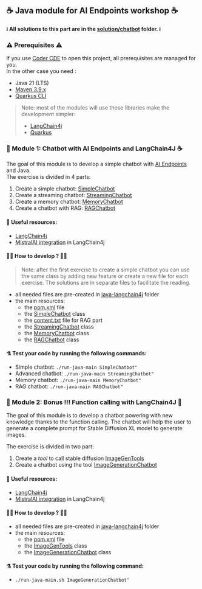 ## ☕️ Java module for AI Endpoints workshop ☕️

**ℹ️ All solutions to this part are in the [solution/chatbot](../../../solutions/chatbot/) folder. ℹ️**

### ⚠️ Prerequisites ⚠️

If you use [Coder CDE](https://coder.com/) to open this project, all prerequisites are managed for you.  
In the other case you need : 
 - Java 21 (LTS)
 - [Maven 3.9.x](https://maven.apache.org/download.cgi)
 - [Quarkus CLI](https://quarkus.io/guides/cli-tooling)

> Note: most of the modules will use these libraries make the development simpler: 
>  - [LangChain4j](https://docs.langchain4j.dev/intro/)
>  - [Quarkus](https://quarkus.io/)

### 🤖 Module 1: Chatbot with AI Endpoints and LangChain4J ☕️

The goal of this module is to develop a simple chatbot with [AI Endpoints](https://endpoints.ai.cloud.ovh.net/) and Java.  
The exercise is divided in 4 parts:
1. Create a simple chatbot: [SimpleChatbot](./src/main/java/com/ovhcloud/ai/langchain4j/chatbot/SimpleChatbot.java)
1. Create a streaming chatbot: [StreamingChatbot](./src/main/java/com/ovhcloud/ai/langchain4j/chatbot/StreamingChatbot.java)
1. Create a memory chatbot: [MemoryChatbot](./src/main/java/com/ovhcloud/ai/langchain4j/chatbot/MemoryChatbot.java)
1. Create a chatbot with RAG: [RAGChatbot](./src/main/java/com/ovhcloud/ai/langchain4j/chatbot/RAGChatbot.java)

#### 🔗 Useful resources:
 - [LangChain4j](https://docs.langchain4j.dev/get-started)
 - [MistralAI integration](https://docs.langchain4j.dev/integrations/language-models/mistral-ai) in LangChain4j

#### 👩‍💻 How to develop ? 🧑‍💻

>Note: after the first exercise to create a simple chatbot you can use the same class by adding new feature or create a new file for each exercise.
>The solutions are in separate files to facilitate the reading.

  - all needed files are pre-created in [java-langchain4j](./) folder
  - the main resources:
    - the [pom.xml](./pom.xml) file
    - the [SimpleChatbot](./src/main/java/com/ovhcloud/ai/langchain4j/chatbot/SimpleChatbot.java) class
    - the [content.txt](./src/resources/rag-files/content.txt) file for RAG part
    - the [StreamingChatbot](./src/main/java/com/ovhcloud/ai/langchain4j/chatbot/StreamingChatbot.java) class
    - the [MemoryChatbot](./src/main/java/com/ovhcloud/ai/langchain4j/chatbot/MemoryChatbot.java) class
    - the [RAGChatbot](./src/main/java/com/ovhcloud/ai/langchain4j/chatbot/RAGChatbot.java) class

#### ⚗️ Test your code by running the following commands: 
 - Simple chatbot: `./run-java-main SimpleChatbot"`
 - Advanced chatbot: `./run-java-main StreamingChatbot"`
 - Memory chatbot: `./run-java-main MemoryChatbot"`
 - RAG chatbot: `./run-java-main RAGChatbot"`

### 🤖 Module 2: Bonus !!! Function calling with LangChain4J 🦜

The goal of this module is to develop a chatbot powering with new knowledge thanks to the function calling.
The chatbot will help the user to generate a complete prompt for Stable Diffusion XL model to generate images.

The exercise is divided in two part:
 1. Create a _tool_ to call stable diffusion [ImageGenTools](./src/main/java/com/ovhcloud/ai/langchain4j/chatbot/ImageGenTools.java)
 2. Create a chatbot using the tool [ImageGenerationChatbot](./src/main/java/com/ovhcloud/ai/langchain4j/chatbot/ImageGenerationChatbot.java)

#### 🔗 Useful resources:
 - [LangChain4j](https://docs.langchain4j.dev/get-started)
 - [MistralAI integration](https://docs.langchain4j.dev/integrations/language-models/mistral-ai) in LangChain4j

#### 👩‍💻 How to develop ? 🧑‍💻

  - all needed files are pre-created in [java-langchain4j](./) folder
  - the main resources:
    - the [pom.xml](./pom.xml) file
    - the [ImageGenTools](./src/main/java/com/ovhcloud/ai/langchain4j/chatbot/ImageGenTools.java) class
    - the [ImageGenerationChatbot](./src/main/java/com/ovhcloud/ai/langchain4j/chatbot/ImageGenerationChatbot.java) class

#### ⚗️ Test your code by running the following command: 
 - `./run-java-main.sh ImageGenerationChatbot"`
